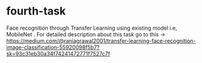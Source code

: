 # fourth-task
Face recognition  through Transfer Learning using existing model i.e, MobileNet .
For detailed description about this task go to this -> https://medium.com/@raniagrawal2001/transfer-learning-face-recognition-image-classification-55920098f5b7?sk=93c31eb30a34f74241472771f7527c7f
